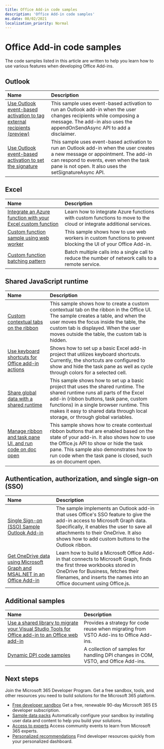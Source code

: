 ```yaml
---
title: Office Add-in code samples
description: 'Office Add-in code samples'
ms.date: 08/02/2021
localization_priority: Normal
---
```


# Office Add-in code samples

The code samples listed in this article are written to help you learn how to use various features when developing Office Add-ins.

## Outlook

| Name                | Description         |
|:--------------------|:--------------------|
| [Use Outlook event-based activation to tag external recipients (preview)](https://docs.microsoft.com/samples/officedev/pnp-officeaddins/outlook-add-in-tag-external-recipients/) | This sample uses event-based activation to run an Outlook add-in when the user changes recipients while composing a message. The add-in also uses the appendOnSendAsync API to add a disclaimer. |
| [Use Outlook event-based activation to set the signature](https://docs.microsoft.com/samples/officedev/pnp-officeaddins/outlook-add-in-set-signature/) | This sample uses event-based activation to run an Outlook add-in when the user creates a new message or appointment. The add-in can respond to events, even when the task pane is not open. It also uses the setSignatureAsync API. |

## Excel

| Name                | Description         |
|:--------------------|:--------------------|
| [Integrate an Azure function with your Excel custom function](https://docs.microsoft.com/samples/officedev/pnp-officeaddins/integrate-an-azure-function-with-your-excel-custom-function/) | Learn how to integrate Azure functions with custom functions to move to the cloud or integrate additional services. |
| [Custom function sample using web worker](https://docs.microsoft.com/samples/officedev/pnp-officeaddins/custom-function-sample-using-web-worker/) | This sample shows how to use web workers in custom functions to prevent blocking the UI of your Office Add-in. |
| [Custom function batching pattern](https://docs.microsoft.com/samples/officedev/pnp-officeaddins/custom-function-batching-pattern/) | Batch multiple calls into a single call to reduce the number of network calls to a remote service. |

## Shared JavaScript runtime

| Name                | Description         |
|:--------------------|:--------------------|
|[Custom contextual tabs on the ribbon](https://docs.microsoft.com/samples/officedev/pnp-officeaddins/office-add-in-contextual-tabs/)  |This sample shows how to create a custom contextual tab on the ribbon in the Office UI. The sample creates a table, and when the user moves the focus inside the table, the custom tab is displayed. When the user moves outside the table, the custom tab is hidden. |
| [Use keyboard shortcuts for Office add-in actions](https://docs.microsoft.com/samples/officedev/pnp-officeaddins/office-add-in-keyboard-shortcuts/) |Shows how to set up a basic Excel add-in project that utilizes keyboard shortcuts. Currently, the shortcuts are configured to show and hide the task pane as well as cycle through colors for a selected cell. |
| [Share global data with a shared runtime](https://docs.microsoft.com/samples/officedev/pnp-officeaddins/office-add-in-shared-runtime-global-data/) |This sample shows how to set up a basic project that uses the shared runtime. The shared runtime runs all parts of the Excel add-in (ribbon buttons, task pane, custom functions) in a single browser runtime. This makes it easy to shared data through local storage, or through global variables. |
| [ Manage ribbon and task pane UI, and run code on doc open](https://docs.microsoft.com/samples/officedev/pnp-officeaddins/office-add-in-ribbon-task-pane-ui/) |This sample shows how to create contextual ribbon buttons that are enabled based on the state of your add-in. It also shows how to use the Office.js API to show or hide the task pane. This sample also demonstrates how to run code when the task pane is closed, such as on document open. |

## Authentication, authorization, and single sign-on (SSO)

| Name                | Description         |
|:--------------------|:--------------------|
|[Single Sign-on (SSO) Sample Outlook Add-in](https://docs.microsoft.com/samples/officedev/pnp-officeaddins/outlook-add-in-sso-aspnet/) |The sample implements an Outlook add-in that uses Office's SSO feature to give the add-in access to Microsoft Graph data. Specifically, it enables the user to save all attachments to their OneDrive. It also shows how to add custom buttons to the Outlook ribbon. |
|[Get OneDrive data using Microsoft Graph and MSAL.NET in an Office Add-in](https://docs.microsoft.com/samples/officedev/pnp-officeaddins/office-add-in-auth-aspnet-graph/) |Learn how to build a Microsoft Office Add-in that connects to Microsoft Graph, finds the first three workbooks stored in OneDrive for Business, fetches their filenames, and inserts the names into an Office document using Office.js. |

## Additional samples

| Name                | Description         |
|:--------------------|:--------------------|
|[Use a shared library to migrate your Visual Studio Tools for Office add-in to an Office web add-in](https://docs.microsoft.com/samples/officedev/pnp-officeaddins/vsto-shared-library-excel/) |Provides a strategy for code reuse when migrating from VSTO Add-ins to Office Add-ins. |
|[Dynamic DPI code samples](https://docs.microsoft.com/samples/officedev/pnp-officeaddins/dynamic-dpi-code-samples/) |A collection of samples for handling DPI changes in COM, VSTO, and Office Add-ins. |

## Next steps

Join the Microsoft 365 Developer Program. Get a free sandbox, tools, and other resources you need to build solutions for the Microsoft 365 platform.

- [Free developer sandbox](https://developer.microsoft.com/microsoft-365/dev-program#Subscription) Get a free, renewable 90-day Microsoft 365 E5 developer subscription.
- [Sample data packs](https://developer.microsoft.com/microsoft-365/dev-program#Sample) Automatically configure your sandbox by installing user data and content to help you build your solutions.
- [Access to experts](https://developer.microsoft.com/microsoft-365/dev-program#Experts) Access community events to learn from Microsoft 365 experts.
- [Personalized recommendations](https://developer.microsoft.com/microsoft-365/dev-program#Recommendations) Find developer resources quickly from your personalized dashboard.